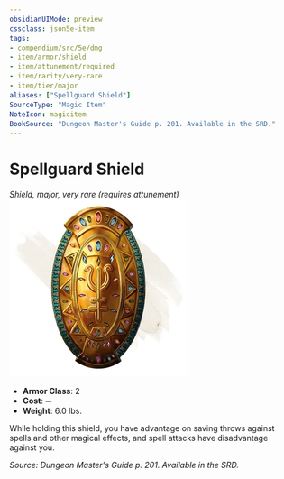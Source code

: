 ```yaml
---
obsidianUIMode: preview
cssclass: json5e-item
tags:
- compendium/src/5e/dmg
- item/armor/shield
- item/attunement/required
- item/rarity/very-rare
- item/tier/major
aliases: ["Spellguard Shield"]
SourceType: "Magic Item"
NoteIcon: magicitem
BookSource: "Dungeon Master's Guide p. 201. Available in the SRD."
---
```

# Spellguard Shield
*Shield, major, very rare (requires attunement)*  
![](https://raw.githubusercontent.com/5etools-mirror-2/5etools-img/main/items/DMG/Spellguard%20Shield.webp#right)  

- **Armor Class**: 2
- **Cost**: ⏤
- **Weight**: 6.0 lbs.

While holding this shield, you have advantage on saving throws against spells and other magical effects, and spell attacks have disadvantage against you.

*Source: Dungeon Master's Guide p. 201. Available in the SRD.*